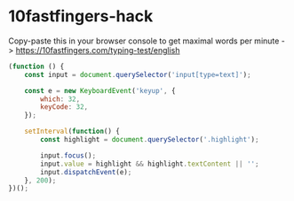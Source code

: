 # 10fastfingers-hack
Copy-paste this in your browser console to get maximal words per minute  -> https://10fastfingers.com/typing-test/english

```javascript
(function () {
    const input = document.querySelector('input[type=text]');

    const e = new KeyboardEvent('keyup', {
        which: 32,
        keyCode: 32,
    });

    setInterval(function() {
        const highlight = document.querySelector('.highlight');

        input.focus();
        input.value = highlight && highlight.textContent || '';
        input.dispatchEvent(e);
    }, 200);
})();
```
